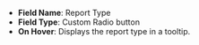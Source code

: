 * **Field Name**: Report Type
* **Field Type**: Custom Radio button
* **On Hover**: Displays the report type in a tooltip.
